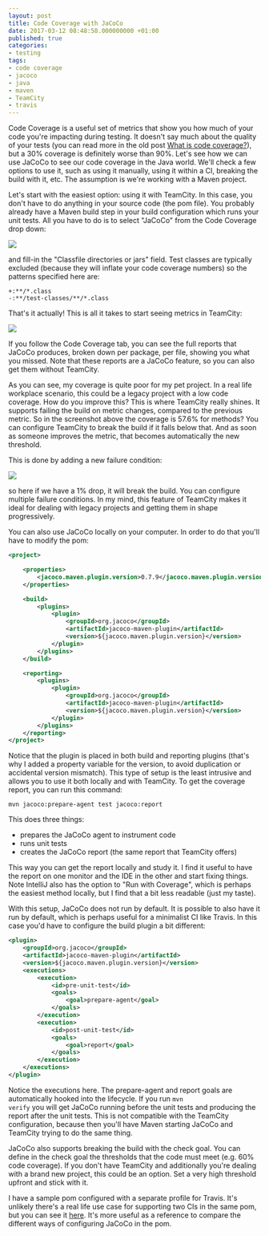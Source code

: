 ```yaml
---
layout: post
title: Code Coverage with JaCoCo
date: 2017-03-12 08:48:58.000000000 +01:00
published: true
categories:
- testing
tags:
- code coverage
- jacoco
- java
- maven
- TeamCity
- travis
---
```


Code Coverage is a useful set of metrics that show you how much of your code you're impacting during testing. It doesn't say much about the quality of your tests (you can read more in the old post <a href="{{ site.baseurl }}/2016/05/07/what-is-code-coverage.html">What is code coverage?</a>), but a 30% coverage is definitely worse than 90%. Let's see how we can use JaCoCo to see our code coverage in the Java world. We'll check a few options to use it, such as using it manually, using it within a CI, breaking the build with it, etc. The assumption is we're working with a Maven project.

<!--more-->

Let's start with the easiest option: using it with TeamCity. In this case, you don't have to do anything in your source code (the pom file). You probably already have a Maven build step in your build configuration which runs your unit tests. All you have to do is to select "JaCoCo" from the Code Coverage drop down:

<img src="{{ site.baseurl }}/assets/2017/teamcity-jacoco.png" />

and fill-in the "Classfile directories or jars" field. Test classes are typically excluded (because they will inflate your code coverage numbers) so the patterns specified here are:

```
+:**/*.class
-:**/test-classes/**/*.class
```

That's it actually! This is all it takes to start seeing metrics in TeamCity:

<img src="{{ site.baseurl }}/assets/2017/teamcity-coverage-metrics.png" />

If you follow the Code Coverage tab, you can see the full reports that JaCoCo produces, broken down per package, per file, showing you what you missed. Note that these reports are a JaCoCo feature, so you can also get them without TeamCity.

As you can see, my coverage is quite poor for my pet project. In a real life workplace scenario, this could be a legacy project with a low code coverage. How do you improve this? This is where TeamCity really shines. It supports failing the build on metric changes, compared to the previous metric. So in the screenshot above the coverage is 57.6% for methods? You can configure TeamCity to break the build if it falls below that. And as soon as someone improves the metric, that becomes automatically the new threshold.

This is done by adding a new failure condition:

<img src="{{ site.baseurl }}/assets/2017/teamcity-failure-coverage.png" />

so here if we have a 1% drop, it will break the build. You can configure multiple failure conditions. In my mind, this feature of TeamCity makes it ideal for dealing with legacy projects and getting them in shape progressively.

You can also use JaCoCo locally on your computer. In order to do that you'll have to modify the pom:

```xml
<project>

    <properties>
        <jacoco.maven.plugin.version>0.7.9</jacoco.maven.plugin.version>
    </properties>

    <build>
        <plugins>
            <plugin>
                <groupId>org.jacoco</groupId>
                <artifactId>jacoco-maven-plugin</artifactId>
                <version>${jacoco.maven.plugin.version}</version>
            </plugin>
        </plugins>
    </build>

    <reporting>
        <plugins>
            <plugin>
                <groupId>org.jacoco</groupId>
                <artifactId>jacoco-maven-plugin</artifactId>
                <version>${jacoco.maven.plugin.version}</version>
            </plugin>
        </plugins>
    </reporting>
</project>
```

Notice that the plugin is placed in both build and reporting plugins (that's why I added a property variable for the version, to avoid duplication or accidental version mismatch). This type of setup is the least intrusive and allows you to use it both locally and with TeamCity. To get the coverage report, you can run this command:

```
mvn jacoco:prepare-agent test jacoco:report
```

This does three things:
<ul>
<li>prepares the JaCoCo agent to instrument code</li>
<li>runs unit tests</li>
<li>creates the JaCoCo report (the same report that TeamCity offers)</li>
</ul>

This way you can get the report locally and study it. I find it useful to have the report on one monitor and the IDE in the other and start fixing things. Note IntelliJ also has the option to "Run with Coverage", which is perhaps the easiest method locally, but I find that a bit less readable (just my taste).

With this setup, JaCoCo does not run by default. It is possible to also have it run by default, which is perhaps useful for a minimalist CI like Travis. In this case you'd have to configure the build plugin a bit different:

```xml
<plugin>
    <groupId>org.jacoco</groupId>
    <artifactId>jacoco-maven-plugin</artifactId>
    <version>${jacoco.maven.plugin.version}</version>
    <executions>
        <execution>
            <id>pre-unit-test</id>
            <goals>
                <goal>prepare-agent</goal>
            </goals>
        </execution>
        <execution>
            <id>post-unit-test</id>
            <goals>
                <goal>report</goal>
            </goals>
        </execution>
    </executions>
</plugin>
```

Notice the executions here. The prepare-agent and report goals are automatically hooked into the lifecycle. If you run <code>mvn verify</code> you will get JaCoCo running before the unit tests and producing the report after the unit tests. This is not compatible with the TeamCity configuration, because then you'll have Maven starting JaCoCo and TeamCity trying to do the same thing.

JaCoCo also supports breaking the build with the check goal. You can define in the check goal the thresholds that the code must meet (e.g. 60% code coverage). If you don't have TeamCity and additionally you're dealing with a brand new project, this could be an option. Set a very high threshold upfront and stick with it.

I have a sample pom configured with a separate profile for Travis. It's unlikely there's a real life use case for supporting two CIs in the same pom, but you can see it <a href="https://github.com/ngeor/zfs-snapshot-trimmer/blob/master/pom.xml" target="_blank">here</a>. It's more useful as a reference to compare the different ways of configuring JaCoCo in the pom.
